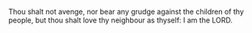 Thou shalt not avenge, nor bear any grudge against the children of thy people, but thou shalt love thy neighbour as thyself: I am the LORD.
